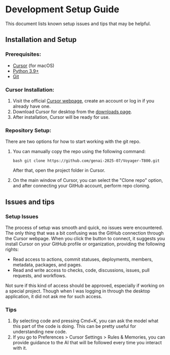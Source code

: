 # Development Setup Guide

This document lists known setup issues and tips that may be helpful.

## Installation and Setup

### Prerequisites:
- [Cursor](https://www.cursor.so/) (for macOS)
- [Python 3.9+](https://www.python.org/downloads/)
- [Git](https://git-scm.com/)

### Cursor Installation:
1. Visit the official [Cursor webpage](https://cursor.com/), create an account or log in if you already have one.
2. Download Cursor for desktop from the [downloads page](https://cursor.com/downloads).
3. After installation, Cursor will be ready for use.

### Repository Setup:
There are two options for how to start working with the git repo.

1. You can manually copy the repo using the following command:

   ```bash git clone https://github.com/genai-2025-07/Voyager-T800.git ```

   After that, open the project folder in Cursor.

2. On the main window of Cursor, you can select the "Clone repo" option, and after connecting your GitHub account, perform repo cloning.

## Issues and tips

### Setup Issues
The process of setup was smooth and quick, no issues were encountered.
The only thing that was a bit confusing was the GitHub connection through the Cursor webpage. When you click the button to connect, it suggests you install Cursor on your GitHub profile or organization, providing the following rights:
- Read access to actions, commit statuses, deployments, members, metadata, packages, and pages.
- Read and write access to checks, code, discussions, issues, pull requests, and workflows.

Not sure if this kind of access should be approved, especially if working on a special project.
Though when I was logging in through the desktop application, it did not ask me for such access.

### Tips
1. By selecting code and pressing Cmd+K, you can ask the model what this part of the code is doing. This can be pretty useful for understanding new code.
2. If you go to Preferences > Cursor Settings > Rules & Memories, you can provide guidance to the AI that will be followed every time you interact with it.
